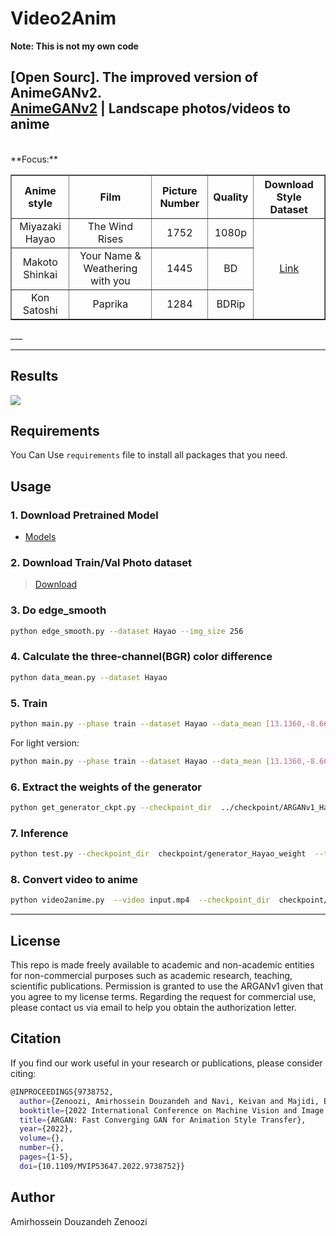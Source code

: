 # Video2Anim   

**Note: This is not my own code**

[Open Sourc]. The improved version of AnimeGANv2.  
[AnimeGANv2](https://tachibanayoshino.github.io/AnimeGANv2/) | Landscape 
photos/videos to anime  
-----  
<br />
**Focus:**  
<table border="1px ridge">
	<tr align="center">
	    <th>Anime style</th>
	    <th>Film</th>  
	    <th>Picture Number</th>  
      <th>Quality</th>
      <th>Download Style Dataset</th>
	</tr >
	<tr align="center">
      <td>Miyazaki Hayao</td>
      <td>The Wind Rises</td>
      <td>1752</td>
      <td>1080p</td>
	    <td rowspan="3"><a href="https://github.com/TachibanaYoshino/AnimeGANv2/releases/tag/1.0">Link</a></td>
	</tr>
	<tr align="center">
	    <td>Makoto Shinkai</td>  
	    <td>Your Name & Weathering with you</td>
      <td>1445</td>
      <td>BD</td>
	</tr>
	<tr align="center">
	    <td>Kon Satoshi</td>
	    <td>Paprika</td>
      <td>1284</td>
      <td>BDRip</td>
	</tr>
</table>  
___ 

____  
## Results
![](https://github.com/amirzenoozi/ARGAN/blob/master/ARGANv1.png)

## Requirements  
You Can Use `requirements` file to install all packages that you need.
  
## Usage  

### 1. Download Pretrained Model    
- [Models](https://github.com/amirzenoozi/models-with-tensorflow/releases)

### 2. Download Train/Val Photo dataset  
  > [Download](https://github.com/TachibanaYoshino/AnimeGAN/releases/tag/dataset-1)

### 3. Do edge_smooth  
```bash
python edge_smooth.py --dataset Hayao --img_size 256
```
  
### 4. Calculate the three-channel(BGR) color difference  
```bash
python data_mean.py --dataset Hayao
```
  
### 5. Train  
```bash
python main.py --phase train --dataset Hayao --data_mean [13.1360,-8.6698,-4.4661] --epoch 101 --init_epoch 10
```  
For light version: 
```bash
python main.py --phase train --dataset Hayao --data_mean [13.1360,-8.6698,-4.4661]  --light --epoch 101 --init_epoch 10
```
  
### 6. Extract the weights of the generator  
```bash
python get_generator_ckpt.py --checkpoint_dir  ../checkpoint/ARGANv1_Hayao_lsgan_300_300_1_2_10_1  --style_name Hayao
```

### 7. Inference      
```bash
python test.py --checkpoint_dir  checkpoint/generator_Hayao_weight  --test_dir dataset/test/HR_photo --style_name Hayao/HR_photo
```
  
### 8. Convert video to anime   
```bash
python video2anime.py  --video input.mp4  --checkpoint_dir  checkpoint/generator_Paprika_weight
```  
    
____  
## License  
This repo is made freely available to academic and non-academic entities for non-commercial purposes such as academic research, teaching, scientific publications. Permission is granted to use the ARGANv1 given that you agree to my license terms. Regarding the request for commercial use, please contact us via email to help you obtain the  authorization letter.  

## Citation
If you find our work useful in your research or publications, please consider citing:
```bash
@INPROCEEDINGS{9738752,
  author={Zenoozi, Amirhossein Douzandeh and Navi, Keivan and Majidi, Babak},
  booktitle={2022 International Conference on Machine Vision and Image Processing (MVIP)}, 
  title={ARGAN: Fast Converging GAN for Animation Style Transfer}, 
  year={2022},
  volume={},
  number={},
  pages={1-5},
  doi={10.1109/MVIP53647.2022.9738752}}
```

## Author
Amirhossein Douzandeh Zenoozi
